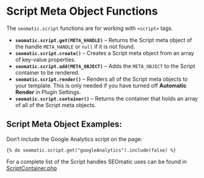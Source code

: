 # Script Meta Object Functions

The `seomatic.script` functions are for working with `<script>` tags.

* **`seomatic.script.get(META_HANDLE)`** – Returns the Script meta object of the handle `META_HANDLE` or `null` if it is not found.
* **`seomatic.script.create()`** – Creates a Script meta object from an array of key-value properties.
* **`seomatic.script.add(META_OBJECT)`** – Adds the `META_OBJECT` to the Script container to be rendered.
* **`seomatic.script.render()`** – Renders all of the Script meta objects to your template. This is only needed if you have turned off **Automatic Render** in Plugin Settings.
* **`seomatic.script.container()`** – Returns the container that holds an array of all of the Script meta objects.

## Script Meta Object Examples:

Don’t include the Google Analytics script on the page:

```twig
{% do seomatic.script.get("googleAnalytics").include(false) %}
```

For a complete list of the Script handles SEOmatic uses can be found in [ScriptContainer.php](https://github.com/nystudio107/craft-seomatic/blob/v4/src/seomatic-config/globalmeta/ScriptContainer.php)
